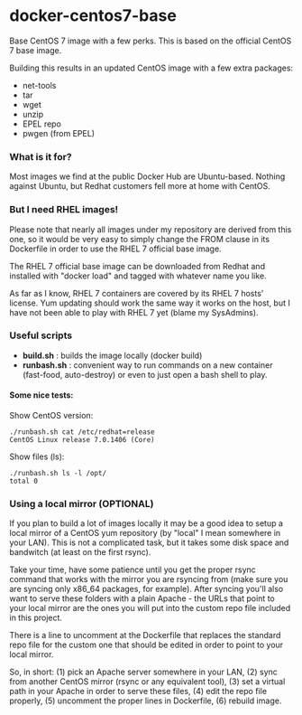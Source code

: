 docker-centos7-base
===================

Base CentOS 7 image with a few perks. This is based on
the official CentOS 7 base image.

Building this results in an updated CentOS image with
a few extra packages:

* net-tools
* tar
* wget
* unzip
* EPEL repo
* pwgen (from EPEL)

### What is it for?

Most images we find at the public Docker Hub are Ubuntu-based.
Nothing against Ubuntu, but Redhat customers fell more at home
with CentOS.

### But I need RHEL images!

Please note that nearly all images under my repository are derived from this one,
so it would be very easy to simply change the FROM clause in its
Dockerfile in order to use the RHEL 7 official base image.

The RHEL 7 official base image can be downloaded from Redhat and
installed with "docker load" and tagged with whatever name you like.

As far as I know, RHEL 7 containers are covered by its RHEL 7 hosts'
license. Yum updating should work the same way it works on the host,
but I have not been able to play with RHEL 7 yet (blame my SysAdmins).

### Useful scripts

* **build.sh** : builds the image locally (docker build)
* **runbash.sh** : convenient way to run commands on a new
container (fast-food, auto-destroy) or even to just
open a bash shell to play.

#### Some nice tests:

Show CentOS version:

    ./runbash.sh cat /etc/redhat=release
    CentOS Linux release 7.0.1406 (Core)

Show files (ls):

    ./runbash.sh ls -l /opt/
    total 0 

### Using a local mirror (OPTIONAL)

If you plan to build a lot of images locally it may be a good idea
to setup a local mirror of a CentOS yum repository (by "local" I mean
somewhere in your LAN).
This is not a complicated task, but it takes some disk space and bandwitch (at least
on the first rsync).

Take your time, have some patience until you get the proper rsync
command that works with the mirror you are rsyncing from (make sure you
are syncing only x86_64 packages, for example). After syncing you'll
also want to serve these folders with a plain Apache - the URLs that
point to your local mirror are the ones you will put into the custom
repo file included in this project.

There is a line to uncomment at the Dockerfile that replaces the
standard repo file for the custom one that should be edited in order
to point to your local mirror.

So, in short: (1) pick an Apache server somewhere in your LAN,
(2) sync from another CentOS mirror (rsync or any equivalent
tool), (3) set a virtual path in your Apache in order to serve
these files, (4) edit the repo file properly, (5) uncomment
the proper lines in Dockerfile, (6) rebuild image.


